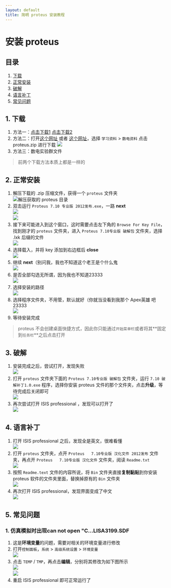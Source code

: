```yaml
---
layout: default
title: 简明 proteus 安装教程
---
```


# 安装 proteus

## 目录

1. <a href="#download">下载</a>
2. <a href="#install">正常安装</a>
3. <a href="#hace">破解</a>
4. <a href="#lang">语言补丁</a>
5. <a href="#problems">常见问题</a>

## <a name="download"></a>1. 下载

1. 方法一：<a href="http://172.18.40.173/%e6%95%b0%e7%94%b5%e8%b5%84%e6%96%99/Proteus.zip">点击下载1</a> <a href="http://172.18.41.183/%E6%95%B0%E7%94%B5%E8%B5%84%E6%96%99/Proteus.zip">点击下载2</a>
2. 方法二：打开<a href="172.18.40.173" target="_blank">这个网址</a> 或者 <a href="http://172.18.41.183/" target="_blank">这个网址</a>，选择 `学习资料` > `数电资料` 点击 proteus.zip 进行下载 
![](../images/DF/proteusInstall/download.png)  
3. 方法三：数电实验群文件  
> 前两个下载方法本质上都是一样的

## <a name="install"></a>2. 正常安装

1. 解压下载的 .zip 压缩文件，获得一个 `proteus` 文件夹  
![解压获取的 proteus 目录](../images/DF/proteusInstall/unzip.png)  
2. 双击运行 `Proteus 7.10 专业版 2012发布.exe`，一路 **next**  
![](../images/DF/proteusInstall/install01.png)  
![](../images/DF/proteusInstall/install02.png)  
3. 接下来可能进入到这个窗口，这时需要点击左下角的 `Browse For Key File`，找到刚才的 `proteus` 文件夹，进入 `Proteus 7.10专业版 破解包` 文件夹，选择 .lxk 后缀的文件  
![](../images/DF/proteusInstall/chosekey.png)  
4. 选择载入，并将 key 添加到右边框后 **close**  
![](../images/DF/proteusInstall/keyfine.jpg)  
5. 继续 **next**（别问我，我也不知道这个老王是个什么鬼  
![](../images/DF/proteusInstall/install03.png)  
6. 是否全部勾选无所谓，因为我也不知道23333  
![](../images/DF/proteusInstall/install04.png)  
7. 选择安装的路径  
![](../images/DF/proteusInstall/install05.png)  
8. 选择程序文件夹，不用管，默认就好（你就当没看到我那个 Apex英雄 吧23333  
![](../images/DF/proteusInstall/install06.png)  
9. 等待安装完成

> proteus 不会创建桌面快捷方式，因此你只能通过`开始菜单栏`或者将其**固定到`任务栏`**之后点击打开

## <a name="hack"></a>3. 破解

1. 安装完成之后，尝试打开，发现失败  
![](../images/DF/proteusInstall/startfail.png)  
2. 打开 `proteus` 文件夹下面的 `Proteus 7.10专业版 破解包` 文件夹，运行 `7.10 破解补丁1.0.exe` 程序，选择你安装 proteus 文件的那个文件夹，点击**升级**，等待完成后关闭即可  
![](../images/DF/proteusInstall/hack.png)  
3. 再次尝试打开 ISIS professional ，发现可以打开了  
![](../images/DF/proteusInstall/startISIS.png)

## <a name="lang"></a>4. 语言补丁

1. 打开 ISIS professional 之后，发现全是英文，很难看懂  
![](../images/DF/proteusInstall/enlang.png)  
2. 打开 `proteus` 文件夹，点开 `Proteus   7.10专业版 汉化文件 2012发布` 文件夹，再点开 `Proteus   7.10专业版 汉化文件` 文件夹，阅读 `Readme.txt`  
![](../images/DF/proteusInstall/langconf.png)  
3. 按照 `Readme.text` 文件的内容所说，将 `Bin` 文件夹直接**复制黏贴**到你安装 proteus 软件的文件夹里面，替换掉原有的 `Bin` 文件夹  
![](../images/DF/proteusInstall/changelang.png)  
4. 再次打开 ISIS professional，发现界面变成了中文  
![](../images/DF/proteusInstall/langchanged.png)

## <a name="problems"></a>5. 常见问题

### 1. 仿真模拟时出现can not open "C...LISA3199.SDF

1. 这是**环境变量**的问题，需要对相关的环境变量进行修改  
2. 打开`控制面板`，`系统` > `高级系统设置` > `环境变量`  
![](../images/DF/proteusInstall/openpath.png)  
3. 点击 `TEMP` / `TMP`，再点击**编辑**，分别将其修改为如下图所示  
![](../images/DF/proteusInstall/TEMP.png)  
![](../images/DF/proteusInstall/TMP.png)  
4. 重启 ISIS professional 即可正常运行了